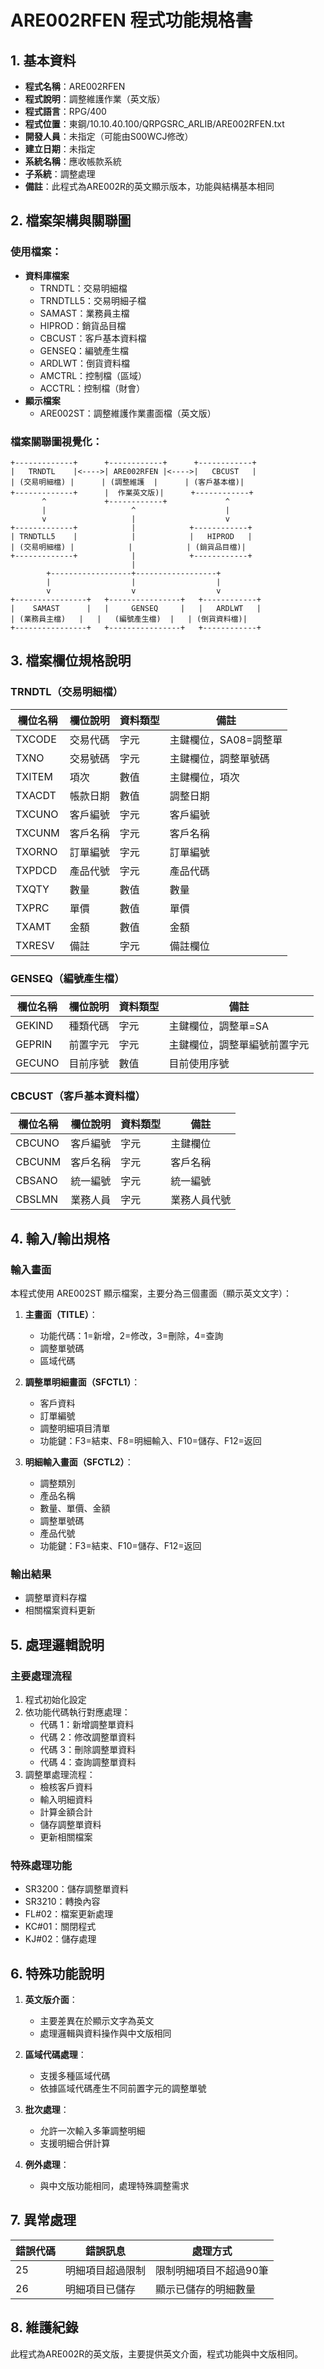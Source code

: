# ARE002RFEN 程式功能規格書

## 1. 基本資料
- **程式名稱**：ARE002RFEN
- **程式說明**：調整維護作業（英文版）
- **程式語言**：RPG/400
- **程式位置**：東鋼/10.10.40.100/QRPGSRC_ARLIB/ARE002RFEN.txt
- **開發人員**：未指定（可能由S00WCJ修改）
- **建立日期**：未指定
- **系統名稱**：應收帳款系統
- **子系統**：調整處理
- **備註**：此程式為ARE002R的英文顯示版本，功能與結構基本相同

## 2. 檔案架構與關聯圖
### 使用檔案：
- **資料庫檔案**
  - TRNDTL：交易明細檔
  - TRNDTLL5：交易明細子檔
  - SAMAST：業務員主檔
  - HIPROD：銷貨品目檔
  - CBCUST：客戶基本資料檔
  - GENSEQ：編號產生檔
  - ARDLWT：倒貨資料檔
  - AMCTRL：控制檔（區域）
  - ACCTRL：控制檔（財會）
- **顯示檔案**
  - ARE002ST：調整維護作業畫面檔（英文版）

### 檔案關聯圖視覺化：

```
+-------------+      +------------+      +------------+
|   TRNDTL    |<---->| ARE002RFEN |<---->|   CBCUST   |
| (交易明細檔) |      | (調整維護  |      | (客戶基本檔)|
+-------------+      |  作業英文版)|      +------------+
       ^             +------------+             ^
       |                   ^                    |
       v                   |                    v
+-------------+            |            +------------+
| TRNDTLL5    |            |            |   HIPROD   |
| (交易明細檔) |            |            | (銷貨品目檔)|
+-------------+            |            +------------+
                           |
        +------------------+------------------+
        |                  |                  |
        v                  v                  v
+----------------+   +----------------+   +------------+
|    SAMAST      |   |     GENSEQ     |   |   ARDLWT   |
| (業務員主檔)   |   |   (編號產生檔)  |   | (倒貨資料檔)|
+----------------+   +----------------+   +------------+
```

## 3. 檔案欄位規格說明

### TRNDTL（交易明細檔）
| 欄位名稱 | 欄位說明 | 資料類型 | 備註 |
|---------|---------|---------|------|
| TXCODE | 交易代碼 | 字元 | 主鍵欄位，SA08=調整單 |
| TXNO | 交易號碼 | 字元 | 主鍵欄位，調整單號碼 |
| TXITEM | 項次 | 數值 | 主鍵欄位，項次 |
| TXACDT | 帳款日期 | 數值 | 調整日期 |
| TXCUNO | 客戶編號 | 字元 | 客戶編號 |
| TXCUNM | 客戶名稱 | 字元 | 客戶名稱 |
| TXORNO | 訂單編號 | 字元 | 訂單編號 |
| TXPDCD | 產品代號 | 字元 | 產品代碼 |
| TXQTY | 數量 | 數值 | 數量 |
| TXPRC | 單價 | 數值 | 單價 |
| TXAMT | 金額 | 數值 | 金額 |
| TXRESV | 備註 | 字元 | 備註欄位 |

### GENSEQ（編號產生檔）
| 欄位名稱 | 欄位說明 | 資料類型 | 備註 |
|---------|---------|---------|------|
| GEKIND | 種類代碼 | 字元 | 主鍵欄位，調整單=SA |
| GEPRIN | 前置字元 | 字元 | 主鍵欄位，調整單編號前置字元 |
| GECUNO | 目前序號 | 數值 | 目前使用序號 |

### CBCUST（客戶基本資料檔）
| 欄位名稱 | 欄位說明 | 資料類型 | 備註 |
|---------|---------|---------|------|
| CBCUNO | 客戶編號 | 字元 | 主鍵欄位 |
| CBCUNM | 客戶名稱 | 字元 | 客戶名稱 |
| CBSANO | 統一編號 | 字元 | 統一編號 |
| CBSLMN | 業務人員 | 字元 | 業務人員代號 |

## 4. 輸入/輸出規格

### 輸入畫面
本程式使用 ARE002ST 顯示檔案，主要分為三個畫面（顯示英文文字）：
1. **主畫面（TITLE）**：
   - 功能代碼：1=新增，2=修改，3=刪除，4=查詢
   - 調整單號碼
   - 區域代碼

2. **調整單明細畫面（SFCTL1）**：
   - 客戶資料
   - 訂單編號
   - 調整明細項目清單
   - 功能鍵：F3=結束、F8=明細輸入、F10=儲存、F12=返回

3. **明細輸入畫面（SFCTL2）**：
   - 調整類別
   - 產品名稱
   - 數量、單價、金額
   - 調整單號碼
   - 產品代號
   - 功能鍵：F3=結束、F10=儲存、F12=返回

### 輸出結果
- 調整單資料存檔
- 相關檔案資料更新

## 5. 處理邏輯說明

### 主要處理流程
1. 程式初始化設定
2. 依功能代碼執行對應處理：
   - 代碼 1：新增調整單資料
   - 代碼 2：修改調整單資料
   - 代碼 3：刪除調整單資料
   - 代碼 4：查詢調整單資料
3. 調整單處理流程：
   - 檢核客戶資料
   - 輸入明細資料
   - 計算金額合計
   - 儲存調整單資料
   - 更新相關檔案

### 特殊處理功能
- SR3200：儲存調整單資料
- SR3210：轉換內容
- FL#02：檔案更新處理
- KC#01：關閉程式
- KJ#02：儲存處理

## 6. 特殊功能說明
1. **英文版介面**：
   - 主要差異在於顯示文字為英文
   - 處理邏輯與資料操作與中文版相同

2. **區域代碼處理**：
   - 支援多種區域代碼
   - 依據區域代碼產生不同前置字元的調整單號

3. **批次處理**：
   - 允許一次輸入多筆調整明細
   - 支援明細合併計算

4. **例外處理**：
   - 與中文版功能相同，處理特殊調整需求

## 7. 異常處理
| 錯誤代碼 | 錯誤訊息 | 處理方式 |
|---------|---------|---------|
| 25 | 明細項目超過限制 | 限制明細項目不超過90筆 |
| 26 | 明細項目已儲存 | 顯示已儲存的明細數量 |

## 8. 維護紀錄
此程式為ARE002R的英文版，主要提供英文介面，程式功能與中文版相同。 